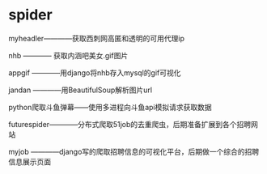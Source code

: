 # spider

myheadler————获取西刺网高匿和透明的可用代理ip

nhb     ———— 获取内涵吧美女.gif图片

appgif  ————用django将nhb存入mysql的gif可视化

jandan  ————用BeautifulSoup解析图片url

python爬取斗鱼弹幕——使用多进程向斗鱼api模拟请求获取数据

futurespider————分布式爬取51job的去重爬虫，后期准备扩展到各个招聘网站

myjob   ————django写的爬取招聘信息的可视化平台，后期做一个综合的招聘信息展示页面
